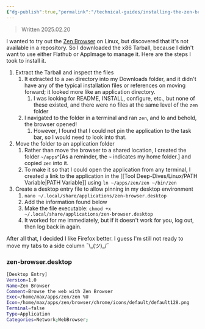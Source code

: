 ```yaml
---
{"dg-publish":true,"permalink":"/technical-guides/installing-the-zen-browser/"}
---
```


>Written 2025.02.20

I wanted to try out the [Zen Browser](https://zen-browser.app/) on Linux, but discovered that it's not available in a repository. So I downloaded the x86 Tarball, because I didn't want to use either Flathub or AppImage to manage it. Here are the steps I took to install it.

1. Extract the Tarball and inspect the files
	1. It extracted to a `zen` directory into my Downloads folder, and it didn't have any of the typical installation files or references on moving forward; it looked more like an application directory.
		1. I was looking for README, INSTALL, configure, etc., but none of these existed, and there were no files at the same level of the `zen` folder
	2. I navigated to the folder in a terminal and ran `zen`, and lo and behold, the browser opened!
		1. However, I found that I could not pin the application to the task bar, so I would need to look into that.
2. Move the folder to an application folder
	1. Rather than move the browser to a shared location, I created the folder `~/apps`^[As a reminder, the `~` indicates my home folder.] and copied `zen` into it.
	2. To make it so that I could open the application from any terminal, I created a link to the application in the [[Tool Deep-Dives/Linux/PATH Variable\|PATH Variable]] using `ln ~/apps/zen/zen ~/bin/zen`
3. Create a desktop entry file to allow pinning in my desktop environment
	1. `nano ~/.local/share/applications/zen-browser.desktop`
	2. Add the information found below
	3. Make the file executable: `chmod +x ~/.local/share/applications/zen-browser.desktop`
	4. It worked for me immediately, but if it doesn't work for you, log out, then log back in again.

After all that, I decided I like Firefox better. I guess I'm still not ready to move my tabs to a side column ¯\\\_(ツ)\_/¯


### zen-browser.desktop

```bash
[Desktop Entry]
Version=1.0
Name=Zen Browser
Comment=Browse the web with Zen Browser
Exec=/home/max/apps/zen/zen %U
Icon=/home/max/apps/zen/browser/chrome/icons/default/default128.png
Terminal=false
Type=Application
Categories=Network;WebBrowser;
```